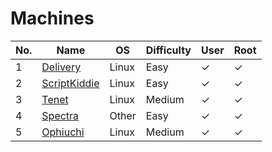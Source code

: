 # Machines

| No. | Name                                    | OS    | Difficulty | User     | Root     |
| --- | --------------------------------------- | ----- | ---------- | -------- | -------- |
| 1   | <a href="Delivery">Delivery</a>         | Linux | Easy       | &#10003; | &#10003; |
| 2   | <a href="ScriptKiddie">ScriptKiddie</a> | Linux | Easy       | &#10003; | &#10003; |
| 3   | <a href="Tenet">Tenet</a>               | Linux | Medium     | &#10003; | &#10003; |
| 4   | <a href="Spectra">Spectra</a>           | Other | Easy       | &#10003; | &#10003; |
| 5   | <a href="Ophiuchi">Ophiuchi</a>         | Linux | Medium     | &#10003; | &#10003; |
